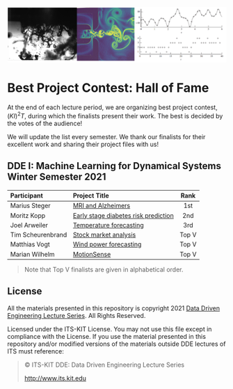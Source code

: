 [![banner](others/images/ml2.png)](https://www.its.kit.edu/Lehrveranstaltungen_DataDrivenEngineering_I.php)

# Best Project Contest: Hall of Fame

At the end of each lecture period, we are organizing best project contest, $`(KI)^2T`$, during which the finalists present their work. The best is decided by the votes of the audience! 

We will update the list every semester. We thank our finalists for their excellent work and sharing their project files with us!

## DDE I: Machine Learning for Dynamical Systems Winter Semester 2021

| Participant | Project Title | Rank |
| :------ | :------ | :------: |
| Marius Steger | [MRI and Alzheimers](/Hall_of_Fame/DDE1/MRI_Alzheimers.ipynb) | 1st |
| Moritz Kopp | [Early stage diabetes risk prediction](/Hall_of_Fame/DDE1/Diabetes_risk.ipynb) | 2nd |
| Joel Arweiler | [Temperature forecasting](/Hall_of_Fame/DDE1/Temperature_forecasting.ipynb) | 3rd |
| Tim Scheurenbrand| [Stock market analysis](/Hall_of_Fame/DDE1/Stock_market_analysis.ipynb) |Top V |
| Matthias Vogt | [Wind power forecasting ](/Hall_of_Fame/DDE1/Wind_Power_Forecasting.ipynb)|Top V |
| Marian Wilhelm | [MotionSense](/Hall_of_Fame/DDE1/MotionSense.ipynb) |Top V |

> Note that Top V finalists are given in alphabetical order.


## License
All the materials presented in this repository is copyright 2021 [Data Driven Engineering Lecture Series](https://www.its.kit.edu/Lehrveranstaltungen_DataDrivenEngineering_I.php). All Rights Reserved.

Licensed under the ITS-KIT License. You may not use this file except in compliance with the License. If you use the material presented in this repository and/or modified versions of the materials outside DDE lectures of ITS must reference:

> © ITS-KIT DDE: Data Driven Engineering Lecture Series
>
> http://www.its.kit.edu
